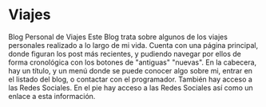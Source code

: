# Viajes
Blog Personal de Viajes 
Este Blog trata sobre algunos de los viajes personales realizado a lo largo de mi vida.
Cuenta con una página principal, donde figuran los post más recientes, y pudiendo navegar por ellos de forma cronológica con los botones de "antiguas" "nuevas".
En la cabecera, hay un título, y un menú donde se puede conocer algo sobre mi, entrar en el listado del blog, o contactar con el programador.
También hay acceso a las Redes Sociales.
En el pie hay acceso a las Redes Sociales así como un enlace a esta información.
